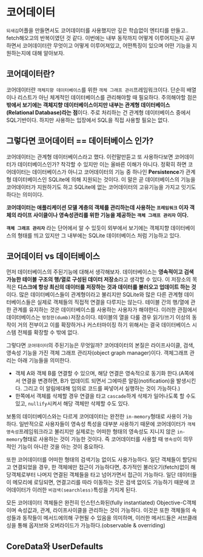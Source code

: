 # 코어데이터

`되새김`어플을 만들면서도 코어데이터를 사용했지만 깊은 학습없이 엔티티를 만들고.. fetch해오고의 반복이였던 것 같다. 이번에는 내부 동작까지 어떻게 이루어지는지 공부하면서 코어데이터란 무엇이고 어떻게 이루어져있고, 어떤특징이 있으며 어떤 기능을 지원하는지에 대해 알아보자.

## 코어데이터란?
코어데이터란 `객체지향 데이터베이스`를 위한 `객체 그래프 관리`프레임워크이다. 단순히 배열이나 리스트가 아닌 체계적인 데이터베이스를 관리해야할 때 필요하다. 주의해야할 점은 **밖에서 보기에는 객체지향 데이터베이스이지만 내부는 관계형 데이터베이스(Relational Database)라는 점**이다. 주로 처리하는 건 관계형 데이터베이스 중에서 SQL기반이다. 하지만 사용하는 입장에서 SQL을 직접 사용할 필요는 없다.

## 그렇다면 코어데이터 == 데이터베이스 인가?
코어데이터는 관계형 데이터베이스라고 했다. 이런말만듣고 또 사용하다보면 코어데이터가 데이터베이스인가? 착각할 수 있지만 이는 올바른 이해가 아니다. 정확히 하면 코어데이터는 데이터베이스가 아니고 코어데이터의 기능 중 하나인 **Persistence**가 관계형 데이터베이스인 SQLite에 의해 지원되는 것이다. 이 말은 곧 데이터베이스의 기능을 코어데이터가 지원하기도 하고 SQLite에 없는 코어데이터의 고유기능을 가지고 잇기도 하다는 의미이다.

**코어데이터는 애플리케이션 모델 계층의 객체를 관리하는데 사용하는 `프레임워크` 이자 객체의 라이프 사이클이나 영속성관리를 위한 기능을 제공하는 `객체 그래프 관리자` 이다.**

**`객체 그래프 관리자`** 라는 단어에서 알 수 있듯이 외부에서 보기에는 객체지향 데이터베이스의 형태를 띄고 있지만 그 내부에는 SQLite 데이터베이스 처럼 기능하고 있다.

## 코어데이터 vs 데이터베이스
먼저 데이터베이스의 주된기능에 대해서 생각해보자. 데이터베이스는 **영속적이고 검색 가능한 테이블 구조의 행/열로 구성된 데이터 저장소**라고 생각할 수 있다. 이 저장소의 목적은 **디스크에 항상 최신의 데이터를 저장하는 것과 데이터를 불러오고 업데이트 하는 것**이다. 많은 데이터베이스들이 관계형이라고 불리지만 SQLite와 많은 다른 관계형 데이터베이스들은 실제로 객체들의 직접적 연결을 다루지는 않는다. 테이블 간의 행/열에 관한 관계를 유지하는 것은 데이터베이스를 사용하는 사용자가 해야한다. 이러한 관점에서 데이터베이스는 `멍청한(dumb)`저장소이다. 테이블의 열을 다룰 경우 읽기/쓰기 이상의 동작이 거의 전부이고 이를 확장하거나 커스터마이징 하기 위해서는 결국 데이터베이스 시스템 전체를 확장할 수 밖에 없다.

그렇다면 `코어데이터`의 주된기능은 무엇일까? 코어데이터의 본질은 라이프사이클, 검색, 영속성 기능을 가진 객체 그래프 관리자(object graph manager)이다. 객체그래프 관리는 아래 기능들을 의미한다.
- 객체 A와 객체 B를 연결할 수 있으며, 해당 연결은 영속적으로 동기화 한다.(A쪽에서 연결을 변경하면, B가 업데이트 되면서 그에따른 알림(notification)을 발생시킨다. 그리고 이 알림에대해 임의로 코드를 짜넣어서 실행하는 것이 가능하다.)
- 한쪽에서 객체를 삭제할 경우 연결을 타고 `cascade`하게 삭제가 일어나도록 할 수도 있고, `nullify`시켜서 해당 객체만 삭제할 수도 있다.

보통의 데이터베이스와는 다르게 코어데이터는 완전한 `in-memory`형태로 사용이 가능하다. 일반적으로 사용자들이 영속성 특성을 대부분 사용하기 때문에 코어데이터가 `객체 영속성`프레임워크라고 불리지만 실제로는 어떠한 형태의 영속성도 지니지 않은 `in-memory`형태로 사용하는 것이 가능한 것이다. 즉 코어데이터를 사용할 때 `영속성`이 의무적인 기능이 아니란 것을 아는 것이 중요하다.

또한 코어데이터를 어떠한 형태의 검색기능 없이도 사용가능하다. 일단 객체들이 할당되고 연결되었을 경우, 한 객체에만 접근이 가능하다면, 추가적인 불러오기(fetch)없이 해당객체로부터 나머지 연결된 객체들을 타고 넘어가면서 접근이 가능하다. 일단 데이터들이 메모리에 로딩되면, 연결고리를 따라 이동하는 것은 검색 없이도 가능하기 때문에 코어데이터가 이러한 `비검색(searchless)`특성을 가지게 된다. 

모든 코어데이터 객체들은 완전히 인스턴스화된(fully instantiated) Objective-C객체이며 속성값과, 관계, 라이프사이클을 관리하는 것이 가능하다. 이것은 또한 객체들의 속성들과 동작들이 메서드에의해 구현될 수 있음을 의미하며, 이러한 메서드들은 서브클래싱을 통해 옵저브와 오버라이드가 가능하다.(observable & overriding)

## CoreData와 UserDefaults
